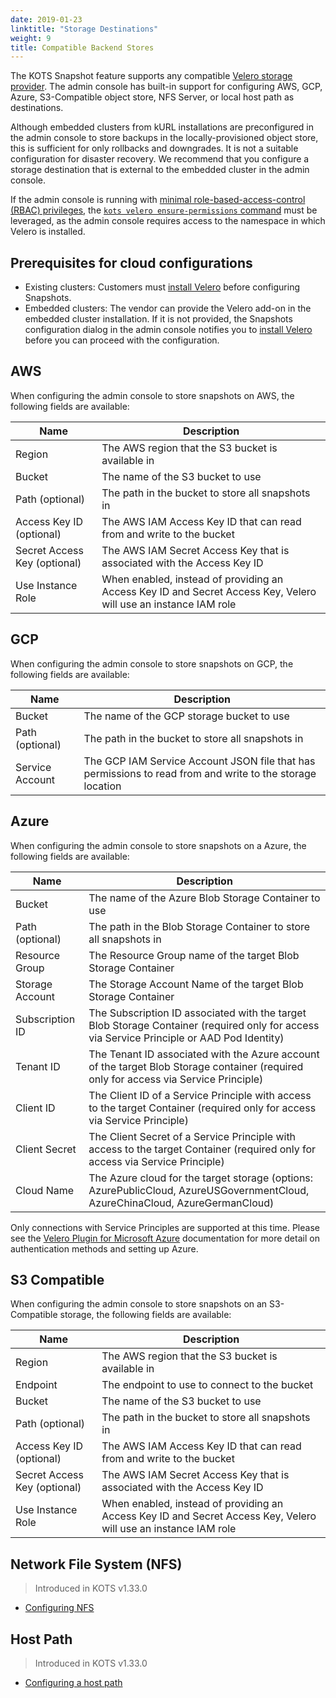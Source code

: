 ```yaml
---
date: 2019-01-23
linktitle: "Storage Destinations"
weight: 9
title: Compatible Backend Stores
---
```


The KOTS Snapshot feature supports any compatible [Velero storage provider](https://velero.netlify.app/docs/main/supported-providers/).
The admin console has built-in support for configuring AWS, GCP, Azure, S3-Compatible object store, NFS Server, or local host path as destinations.

Although embedded clusters from kURL installations are preconfigured in the admin console to store backups in the locally-provisioned object store, this is sufficient for only rollbacks and downgrades. It is not a suitable configuration for disaster recovery. We recommend that you configure a storage destination that is external to the embedded cluster in the admin console.

If the admin console is running with [minimal role-based-access-control (RBAC) privileges](/vendor/packaging/rbac/#namespace-scoped-access), the [`kots velero ensure-permissions` command](/kots-cli/velero/ensure-permissions/) must be leveraged, as the admin console requires access to the namespace in which Velero is installed.

## Prerequisites for cloud configurations

* Existing clusters: Customers must [install Velero](https://velero.netlify.app/docs/v1.6/basic-install/) before configuring Snapshots.
* Embedded clusters: The vendor can provide the Velero add-on in the embedded cluster installation. If it is not provided, the Snapshots configuration dialog in the admin console notifies you to [install Velero](https://velero.netlify.app/docs/v1.6/basic-install/) before you can proceed with the configuration.

## AWS

When configuring the admin console to store snapshots on AWS, the following fields are available:

| Name                         | Description                                                                                                     |
|------------------------------|-----------------------------------------------------------------------------------------------------------------|
| Region                       | The AWS region that the S3 bucket is available in                                                               |
| Bucket                       | The name of the S3 bucket to use                                                                                |
| Path (optional)              | The path in the bucket to store all snapshots in                                                                |
| Access Key ID (optional)     | The AWS IAM Access Key ID that can read from and write to the bucket                                            |
| Secret Access Key (optional) | The AWS IAM Secret Access Key that is associated with the Access Key ID                                         |
| Use Instance Role            | When enabled, instead of providing an Access Key ID and Secret Access Key, Velero will use an instance IAM role |

## GCP

When configuring the admin console to store snapshots on GCP, the following fields are available:

| Name            | Description                                                                                               |
|-----------------|-----------------------------------------------------------------------------------------------------------|
| Bucket          | The name of the GCP storage bucket to use                                                                 |
| Path (optional) | The path in the bucket to store all snapshots in                                                          |
| Service Account | The GCP IAM Service Account JSON file that has permissions to read from and write to the storage location |

## Azure

When configuring the admin console to store snapshots on a Azure, the following fields are available:

| Name                       | Description                                                                                                                                |
|----------------------------|--------------------------------------------------------------------------------------------------------------------------------------------|
| Bucket                     | The name of the Azure Blob Storage Container to use                                                                                        |
| Path (optional)            | The path in the Blob Storage Container to store all snapshots in                                                                           |
| Resource Group             | The Resource Group name of the target Blob Storage Container                                                                               |
| Storage Account            | The Storage Account Name of the target Blob Storage Container                                                                              |
| Subscription ID            | The Subscription ID associated with the target Blob Storage Container (required only for access via Service Principle or AAD Pod Identity) |
| Tenant ID                  | The Tenant ID associated with the Azure account of the target Blob Storage container (required only for access via Service Principle)      |
| Client ID                  | The Client ID of a Service Principle with access to the target Container (required only for access via Service Principle)                  |
| Client Secret              | The Client Secret of a Service Principle with access to the target Container (required only for access via Service Principle)              |
| Cloud Name                 | The Azure cloud for the target storage (options: AzurePublicCloud, AzureUSGovernmentCloud, AzureChinaCloud, AzureGermanCloud)              |

Only connections with Service Principles are supported at this time.
Please see the [Velero Plugin for Microsoft Azure](https://github.com/vmware-tanzu/velero-plugin-for-microsoft-azure) documentation for more detail on authentication methods and setting up Azure.

## S3 Compatible

When configuring the admin console to store snapshots on an S3-Compatible storage, the following fields are available:

| Name                         | Description                                                                                                     |
|------------------------------|-----------------------------------------------------------------------------------------------------------------|
| Region                       | The AWS region that the S3 bucket is available in                                                               |
| Endpoint                     | The endpoint to use to connect to the bucket                                                                    |
| Bucket                       | The name of the S3 bucket to use                                                                                |
| Path (optional)              | The path in the bucket to store all snapshots in                                                                |
| Access Key ID (optional)     | The AWS IAM Access Key ID that can read from and write to the bucket                                            |
| Secret Access Key (optional) | The AWS IAM Secret Access Key that is associated with the Access Key ID                                         |
| Use Instance Role            | When enabled, instead of providing an Access Key ID and Secret Access Key, Velero will use an instance IAM role |

## Network File System (NFS)

> Introduced in KOTS v1.33.0

* [Configuring NFS](/kotsadm/snapshots/configuring-nfs/)

## Host Path

> Introduced in KOTS v1.33.0

* [Configuring a host path](/kotsadm/snapshots/configuring-hostpath/)
